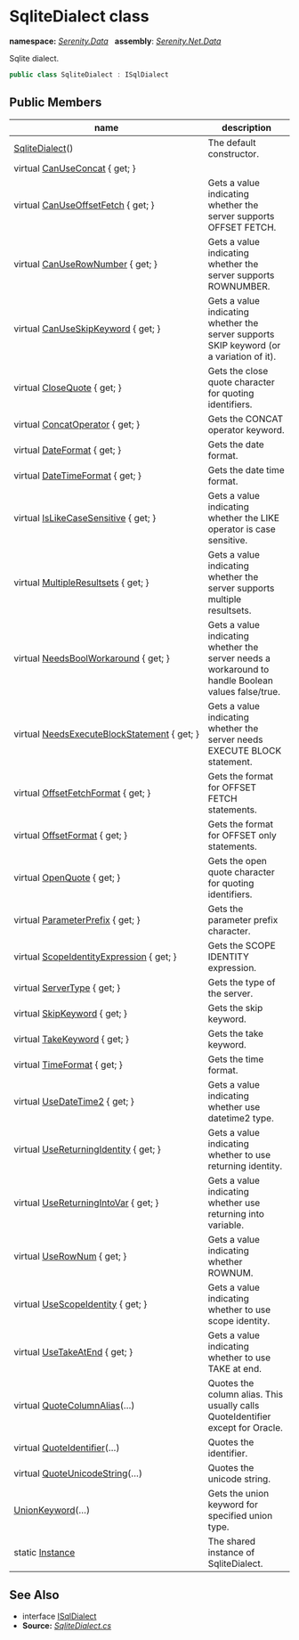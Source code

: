 # SqliteDialect class
**namespace:** *[Serenity.Data](../README.md#serenity.data-namespace)*   **assembly**: *[Serenity.Net.Data](../README.md)*

Sqlite dialect.

```csharp
public class SqliteDialect : ISqlDialect
```

## Public Members

| name | description |
| --- | --- |
| [SqliteDialect](SqliteDialect/SqliteDialect.md)() | The default constructor. |
| virtual [CanUseConcat](SqliteDialect/CanUseConcat.md) { get; } |  |
| virtual [CanUseOffsetFetch](SqliteDialect/CanUseOffsetFetch.md) { get; } | Gets a value indicating whether the server supports OFFSET FETCH. |
| virtual [CanUseRowNumber](SqliteDialect/CanUseRowNumber.md) { get; } | Gets a value indicating whether the server supports ROWNUMBER. |
| virtual [CanUseSkipKeyword](SqliteDialect/CanUseSkipKeyword.md) { get; } | Gets a value indicating whether the server supports SKIP keyword (or a variation of it). |
| virtual [CloseQuote](SqliteDialect/CloseQuote.md) { get; } | Gets the close quote character for quoting identifiers. |
| virtual [ConcatOperator](SqliteDialect/ConcatOperator.md) { get; } | Gets the CONCAT operator keyword. |
| virtual [DateFormat](SqliteDialect/DateFormat.md) { get; } | Gets the date format. |
| virtual [DateTimeFormat](SqliteDialect/DateTimeFormat.md) { get; } | Gets the date time format. |
| virtual [IsLikeCaseSensitive](SqliteDialect/IsLikeCaseSensitive.md) { get; } | Gets a value indicating whether the LIKE operator is case sensitive. |
| virtual [MultipleResultsets](SqliteDialect/MultipleResultsets.md) { get; } | Gets a value indicating whether the server supports multiple resultsets. |
| virtual [NeedsBoolWorkaround](SqliteDialect/NeedsBoolWorkaround.md) { get; } | Gets a value indicating whether the server needs a workaround to handle Boolean values false/true. |
| virtual [NeedsExecuteBlockStatement](SqliteDialect/NeedsExecuteBlockStatement.md) { get; } | Gets a value indicating whether the server needs EXECUTE BLOCK statement. |
| virtual [OffsetFetchFormat](SqliteDialect/OffsetFetchFormat.md) { get; } | Gets the format for OFFSET FETCH statements. |
| virtual [OffsetFormat](SqliteDialect/OffsetFormat.md) { get; } | Gets the format for OFFSET only statements. |
| virtual [OpenQuote](SqliteDialect/OpenQuote.md) { get; } | Gets the open quote character for quoting identifiers. |
| virtual [ParameterPrefix](SqliteDialect/ParameterPrefix.md) { get; } | Gets the parameter prefix character. |
| virtual [ScopeIdentityExpression](SqliteDialect/ScopeIdentityExpression.md) { get; } | Gets the SCOPE IDENTITY expression. |
| virtual [ServerType](SqliteDialect/ServerType.md) { get; } | Gets the type of the server. |
| virtual [SkipKeyword](SqliteDialect/SkipKeyword.md) { get; } | Gets the skip keyword. |
| virtual [TakeKeyword](SqliteDialect/TakeKeyword.md) { get; } | Gets the take keyword. |
| virtual [TimeFormat](SqliteDialect/TimeFormat.md) { get; } | Gets the time format. |
| virtual [UseDateTime2](SqliteDialect/UseDateTime2.md) { get; } | Gets a value indicating whether use datetime2 type. |
| virtual [UseReturningIdentity](SqliteDialect/UseReturningIdentity.md) { get; } | Gets a value indicating whether to use returning identity. |
| virtual [UseReturningIntoVar](SqliteDialect/UseReturningIntoVar.md) { get; } | Gets a value indicating whether use returning into variable. |
| virtual [UseRowNum](SqliteDialect/UseRowNum.md) { get; } | Gets a value indicating whether ROWNUM. |
| virtual [UseScopeIdentity](SqliteDialect/UseScopeIdentity.md) { get; } | Gets a value indicating whether to use scope identity. |
| virtual [UseTakeAtEnd](SqliteDialect/UseTakeAtEnd.md) { get; } | Gets a value indicating whether to use TAKE at end. |
| virtual [QuoteColumnAlias](SqliteDialect/QuoteColumnAlias.md)(…) | Quotes the column alias. This usually calls QuoteIdentifier except for Oracle. |
| virtual [QuoteIdentifier](SqliteDialect/QuoteIdentifier.md)(…) | Quotes the identifier. |
| virtual [QuoteUnicodeString](SqliteDialect/QuoteUnicodeString.md)(…) | Quotes the unicode string. |
| [UnionKeyword](SqliteDialect/UnionKeyword.md)(…) | Gets the union keyword for specified union type. |
| static [Instance](SqliteDialect/Instance.md) | The shared instance of SqliteDialect. |

## See Also

* interface [ISqlDialect](ISqlDialect.md)
* **Source:** *[SqliteDialect.cs](https://github.com/serenity-is/Serenity/blob/master/src/Serenity.Net.Data/Dialects/SqliteDialect.cs)*
